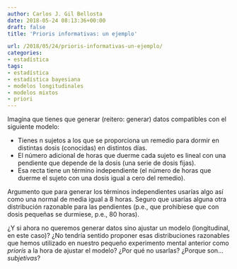 ```yaml
---
author: Carlos J. Gil Bellosta
date: 2018-05-24 08:13:36+00:00
draft: false
title: 'Prioris informativas: un ejemplo'

url: /2018/05/24/prioris-informativas-un-ejemplo/
categories:
- estadística
tags:
- estadística
- estadística bayesiana
- modelos longitudinales
- modelos mixtos
- priori
---
```


Imagina que tienes que generar (reitero: generar) datos compatibles con el siguiente modelo:

* Tienes n sujetos a los que se proporciona un remedio para dormir en distintas dosis (conocidas) en distintos días.
* El número adicional de horas que duerme cada sujeto es lineal con una pendiente que depende de la dosis (una serie de dosis fijas).
* Esa recta tiene un término independiente (el número de horas que duerme el sujeto con una dosis igual a cero del remedio).

Argumento que para generar los términos independientes usarías algo así como una normal de media igual a 8 horas. Seguro que usarías alguna otra distribución razonable para las pendientes (p.e., que prohibiese que con dosis pequeñas se durmiese, p.e., 80 horas).

¿Y si ahora no queremos generar datos sino ajustar un modelo (longitudinal, en este caso)? ¿No tendría sentido proponer esas distribuciones razonables que hemos utilizado en nuestro pequeño experimento mental anterior como _prioris_ a la hora de ajustar el modelo? ¿Por qué no usarlas? ¿Porque son... _subjetivas_?
